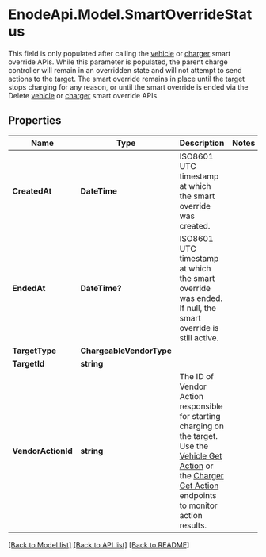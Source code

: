 # EnodeApi.Model.SmartOverrideStatus
This field is only populated after calling the [vehicle](/api/reference#vehicleCreateSmartOverride) or [charger](/api/reference#chargerCreateSmartOverride) smart override APIs. While this parameter is populated, the parent charge controller will remain in an overridden state and will not attempt to send actions to the target. The smart override remains in place until the target stops charging for any reason, or until the smart override is ended via the Delete [vehicle](/api/reference#vehicleEndSmartOverride) or [charger](/api/reference#chargerEndSmartOverride) smart override APIs.

## Properties

Name | Type | Description | Notes
------------ | ------------- | ------------- | -------------
**CreatedAt** | **DateTime** | ISO8601 UTC timestamp at which the smart override was created. | 
**EndedAt** | **DateTime?** | ISO8601 UTC timestamp at which the smart override was ended. If null, the smart override is still active. | 
**TargetType** | **ChargeableVendorType** |  | 
**TargetId** | **string** |  | 
**VendorActionId** | **string** | The ID of Vendor Action responsible for starting charging on the target. Use the [Vehicle Get Action](/api/reference#getVehiclesAction) or the [Charger Get Action](/api/reference#getChargersAction) endpoints to monitor action results. | 

[[Back to Model list]](../README.md#documentation-for-models) [[Back to API list]](../README.md#documentation-for-api-endpoints) [[Back to README]](../README.md)

